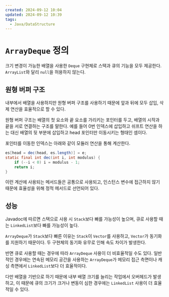 ```yaml
---
created: 2024-09-12 10:04
updated: 2024-09-12 10:39
tags:
  - Java/DataStructure
---
```

# `ArrayDeque` 정의
크기 변경이 가능한 배열을 사용한 `Deque` 구현체로 스택과 큐의 기능을 모두 제공한다.
`ArrayList`와 달리 `null`을 허용하지 않는다.
## 원형 버퍼 구조
내부에서 배열을 사용하지만 원형 버퍼 구조를 사용하기 때문에 앞과 뒤에 모두 삽입, 삭제 연산을 효율적으로 할 수 있다.

원형 버퍼 구조는 배열의 첫 요소와 끝 요소를 가리키는 포인터를 두고, 배열의 시작과 끝을 서로 연결하는 구조를 말한다.
예를 들어 0번 인덱스에 삽입하고 쉬프트 연산을 하는 대신 배열의 뒷 부분에 삽입하고 head 포인터만 이동시키는 형태인 셈이다.

포인터를 이동한 인덱스는 아래와 같이 모듈러 연산을 통해 계산한다.
```java
es[head = dec(head, es.length)] = e;
static final int dec(int i, int modulus) {  
    if (--i < 0) i = modulus - 1;  
    return i;  
}
```

이런 계산에 사용되는 메서드들은 공통으로 사용되고, 인스턴스 변수에 접근하지 않기 때문에 효율성을 위해 정적 메서드로 선언되어 있다.
## 성능
Javadoc에 따르면 스택으로 사용 시 `Stack`보다 빠를 가능성이 높으며, 큐로 사용할 때는 `LinkedList`보다 빠를 가능성이 높다.

`ArrayDeque`가 `Stack`보다 빠른 이유는 `Stack`이 `Vector`를 사용하고, `Vector`가 동기화를 지원하기 때문이다. 두 구현체의 동기화 유무로 인해 속도 차이가 발생한다.

반면 큐로 사용할 때는 경우에 따라 `ArrayDeque` 사용이 더 비효율적일 수도 있다.
일반적인 경우에는 연속된 메모리 공간을 사용하는 `ArrayDeque`가 메모리 접근 측면이나 캐싱 측면에서 `LinkedList`보다 더 효율적이다.

다만 배열을 기반으로 하기 때문에 내부 배열 크기를 늘리는 작업에서 오버헤드가 발생하고, 이 때문에 큐의 크기가 크거나 변동이 심한 경우에는 `LinkedList` 사용이 더 효율적일 수 있다.